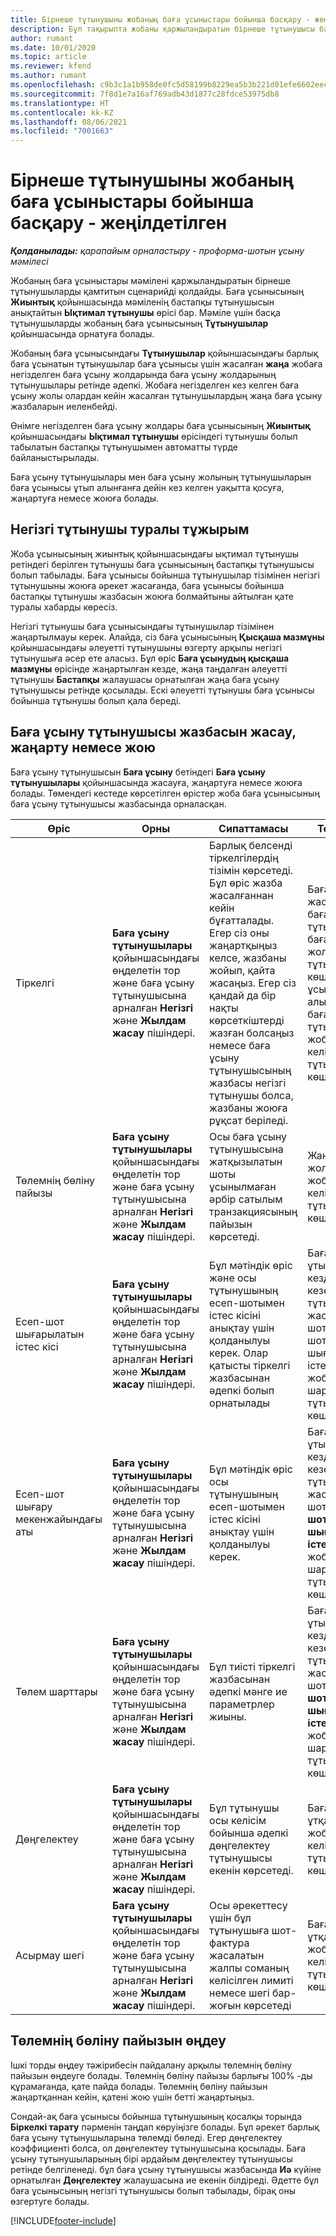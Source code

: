 ```yaml
---
title: Бірнеше тұтынушыны жобаның баға ұсыныстары бойынша басқару - жеңілдетілген
description: Бұл тақырыпта жобаны қаржыландыратын бірнеше тұтынушысы бар баға ұсыныстарымен жұмыс туралы ақпарат берілген. (Sales)
author: rumant
ms.date: 10/01/2020
ms.topic: article
ms.reviewer: kfend
ms.author: rumant
ms.openlocfilehash: c9b3c1a1b958de0fc5d58199b8229ea5b3b221d01efe6602eecffdd100f13cae
ms.sourcegitcommit: 7f8d1e7a16af769adb43d1877c28fdce53975db8
ms.translationtype: HT
ms.contentlocale: kk-KZ
ms.lasthandoff: 08/06/2021
ms.locfileid: "7001663"
---
```

# <a name="manage-multiple-customers-on-project-quotes---lite"></a>Бірнеше тұтынушыны жобаның баға ұсыныстары бойынша басқару - жеңілдетілген

_**Қолданылады:** қарапайым орналастыру - проформа-шотын ұсыну мәмілесі_

Жобаның баға ұсыныстары мәмілені қаржыландыратын бірнеше тұтынушыларды қамтитын сценарийді қолдайды. Баға ұсынысының **Жиынтық** қойыншасында мәміленің бастапқы тұтынушысын анықтайтын **Ықтимал тұтынушы** өрісі бар. Мәміле үшін басқа тұтынушыларды жобаның баға ұсынысының **Тұтынушылар** қойыншасында орнатуға болады.

Жобаның баға ұсынысындағы **Тұтынушылар** қойыншасындағы барлық баға ұсынатын тұтынушылар баға ұсынысы үшін жасалған **жаңа** жобаға негізделген баға ұсыну жолдарында баға ұсыну жолдарының тұтынушылары ретінде әдепкі. Жобаға негізделген кез келген баға ұсыну жолы олардан кейін жасалған тұтынушылардың жаңа баға ұсыну жазбаларын иеленбейді.

Өнімге негізделген баға ұсыну жолдары баға ұсынысының **Жиынтық** қойыншасындағы **Ықтимал тұтынушы** өрісіндегі тұтынушы болып табылатын бастапқы тұтынушымен автоматты түрде байланыстырылады.

Баға ұсыну тұтынушылары мен баға ұсыну жолының тұтынушыларын баға ұсынысы ұтып алынғанға дейін кез келген уақытта қосуға, жаңартуға немесе жоюға болады.

## <a name="concept-of-a-primary-customer"></a>Негізгі тұтынушы туралы тұжырым

Жоба ұсынысының жиынтық қойыншасындағы ықтимал тұтынушы ретіндегі берілген тұтынушы баға ұсынысының бастапқы тұтынушысы болып табылады. Баға ұсынысы бойынша тұтынушылар тізімінен негізгі тұтынушыны жоюға әрекет жасағанда, баға ұсынысы бойынша бастапқы тұтынушы жазбасын жоюға болмайтыны айтылған қате туралы хабарды көресіз.

Негізгі тұтынушы баға ұсынысындағы тұтынушылар тізімінен жаңартылмауы керек. Алайда, сіз баға ұсынысының **Қысқаша мазмұны** қойыншасындағы әлеуетті тұтынушыны өзгерту арқылы негізгі тұтынушыға әсер ете аласыз. Бұл өріс **Баға ұсынудың қысқаша мазмұны** өрісінде жаңартылған кезде, жаңа таңдалған әлеуетті тұтынушы **Бастапқы** жалаушасы орнатылған жаңа баға ұсыну тұтынушысы ретінде қосылады. Ескі әлеуетті тұтынушы баға ұсынысы бойынша тұтынушы болып қала береді.

## <a name="create-update-or-delete-a-quote-customer-record"></a>Баға ұсыну тұтынушысы жазбасын жасау, жаңарту немесе жою

Баға ұсыну тұтынушысын **Баға ұсыну** бетіндегі **Баға ұсыну тұтынушылары** қойыншасында жасауға, жаңартуға немесе жоюға болады. Төмендегі кестеде көрсетілген өрістер жоба баға ұсынысының баға ұсыну тұтынушысы жазбасында орналасқан.

| **Өріс** | **Орны** | **Сипаттамасы** | **Төменгі әсер** |
| --- | --- | --- | --- |
| Тіркелгі | **Баға ұсыну тұтынушылары** қойыншасындағы өңделетін тор және баға ұсыну тұтынушысына арналған **Негізгі** және **Жылдам жасау** пішіндері. | Барлық белсенді тіркелгілердің тізімін көрсетеді. Бұл өріс жазба жасалғаннан кейін бұғатталады. Егер сіз оны жаңартқыңыз келсе, жазбаны жойып, қайта жасаңыз. Егер сіз қандай да бір нақты көрсеткіштерді жазған болсаңыз немесе баға ұсыну тұтынушысының жазбасы негізгі тұтынушы болса, жазбаны жоюға рұқсат беріледі. | Баға ұсыну жолы жасалған кезде, баға ұсыну тұтынушылары баға ұсыну жолының тұтынушыларына көшіріледі. Баға ұсынысы ұтып алынған кезде, баға ұсыну тұтынушылары жобаның келісім-шарт тұтынушыларына көшіріледі. |
| Төлемнің бөліну пайызы | **Баға ұсыну тұтынушылары** қойыншасындағы өңделетін тор және баға ұсыну тұтынушысына арналған **Негізгі** және **Жылдам жасау** пішіндері. | Осы баға ұсыну тұтынушысына жатқызылатын шоты ұсынылмаған әрбір сатылым транзакциясының пайызын көрсетеді. | Жаңа баға ұсыну жолдарына және жоба бойынша келісім-шарт тұтынушыларына көшірілді. |
| Есеп-шот шығарылатын істес кісі | **Баға ұсыну тұтынушылары** қойыншасындағы өңделетін тор және баға ұсыну тұтынушысына арналған **Негізгі** және **Жылдам жасау** пішіндері. | Бұл мәтіндік өріс және осы тұтынушының есеп-шотымен істес кісіні анықтау үшін қолданылуы керек. Олар қатысты тіркелгі жазбасынан әдепкі болып орнатылады | Баға ұсынысы ұтып алынған кезде және өз кезегінде осы тұтынушы үшін жасалған есеп-шоттағы "Есеп-шот шығарылатын істес кісі" өрісіне жоба келісім-шартының тұтынушыларына көшірілді. |
| Есеп-шот шығару мекенжайындағы аты | **Баға ұсыну тұтынушылары** қойыншасындағы өңделетін тор және баға ұсыну тұтынушысына арналған **Негізгі** және **Жылдам жасау** пішіндері. | Бұл мәтіндік өріс осы тұтынушының есеп-шотымен істес кісіні анықтау үшін қолданылуы керек. | Баға ұсынысы ұтып алынған кезде және өз кезегінде осы тұтынушы үшін жасалған есеп-шоттағы **Есеп-шот шығарылатын істес кісі** өрісіне жоба келісім-шартының тұтынушыларына көшірілді. |
| Төлем шарттары | **Баға ұсыну тұтынушылары** қойыншасындағы өңделетін тор және баға ұсыну тұтынушысына арналған **Негізгі** және **Жылдам жасау** пішіндері. | Бұл тиісті тіркелгі жазбасынан әдепкі мәнге ие параметрлер жиыны. | Баға ұсынысы ұтып алынған кезде және өз кезегінде осы тұтынушы үшін жасалған есеп-шоттағы **Есеп-шот шығарылатын істес кісі** өрісіне жоба келісім-шартының тұтынушыларына көшірілді. |
| Дөңгелектеу | **Баға ұсыну тұтынушылары** қойыншасындағы өңделетін тор және баға ұсыну тұтынушысына арналған **Негізгі** және **Жылдам жасау** пішіндері. | Бұл тұтынушы осы келісім бойынша әдепкі дөңгелектеу тұтынушысы екенін көрсетеді. | Баға ұсынысы ұтқан кезде, жоба бойынша келісімшарт тұтынушыларына көшірілген. |
| Асырмау шегі | **Баға ұсыну тұтынушылары** қойыншасындағы өңделетін тор және баға ұсыну тұтынушысына арналған **Негізгі** және **Жылдам жасау** пішіндері. | Осы әрекеттесу үшін бұл тұтынушыға шот-фактура жасалатын жалпы соманың келісілген лимиті немесе шегі бар-жоғын көрсетеді | Баға ұсынысы ұтқан кезде, жоба бойынша келісімшарт тұтынушыларына көшірілген. |

## <a name="editing-billing-split-percentages"></a>Төлемнің бөліну пайызын өңдеу

Ішкі торды өңдеу тәжірибесін пайдалану арқылы төлемнің бөліну пайызын өңдеуге болады. Төлемнің бөліну пайызы барлығы 100% -ды құрамағанда, қате пайда болады. Төлемнің бөліну пайызын жаңартқаннан кейін, қатені жою үшін бетті жаңартыңыз.

Сондай-ақ баға ұсынысы бойынша тұтынушының қосалқы торында **Біркелкі тарату** пәрменін таңдап көруіңізге болады. Бұл әрекет барлық баға ұсыну тұтынушыларына төлемді бөледі. Егер дөңгелектеу коэффициенті болса, ол дөңгелектеу тұтынушысына қосылады. Баға ұсыну тұтынушыларының бірі әрдайым дөңгелектеу тұтынушысы ретінде белгіленеді. бұл баға ұсыну тұтынушысы жазбасында **Иә** күйіне орнатылған **Дөңгелектеу** жалаушасына ие екенін білдіреді. Әдетте бұл баға ұсынысының негізгі тұтынушысы болып табылады, бірақ оны өзгертуге болады.


[!INCLUDE[footer-include](../../includes/footer-banner.md)]